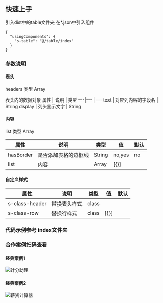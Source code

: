 ## 快速上手
引入dist中的table文件夹
在*.json中引入组件

```
{
  "usingComponents": {
    "s-table": "@/table/index"
  }
}

````

### 参数说明
 #### 表头
 headers 类型  Array
 
 表头内的数据对象
 属性 | 说明 | 类型
---|--- | --- 
text | 对应列内容的字段名 | String
display | 列头显示文字	|  String

#### 内容
list 类型 Array

 属性 | 说明 | 类型 | 值 | 默认
---|--- | --- | --- | ---
hasBorder | 是否添加表格的边框线 | String | no,yes | no
list | 内容 | Array | [{}] | 

#### 自定义样式

 属性 | 说明 | 类型 | 值 | 默认
---|--- | --- | --- | ---
s-class-header | 替换表头样式 | class |  | 
s-class-row | 替换行样式 | class | [{}] | 


### 代码示例参考 index文件夹

### 合作案例扫码查看

#### 经典案例1

![计分助理](./qdFromGithub.png)

#### 经典案例2

![薪资计算器](./xzjsq.jpeg)